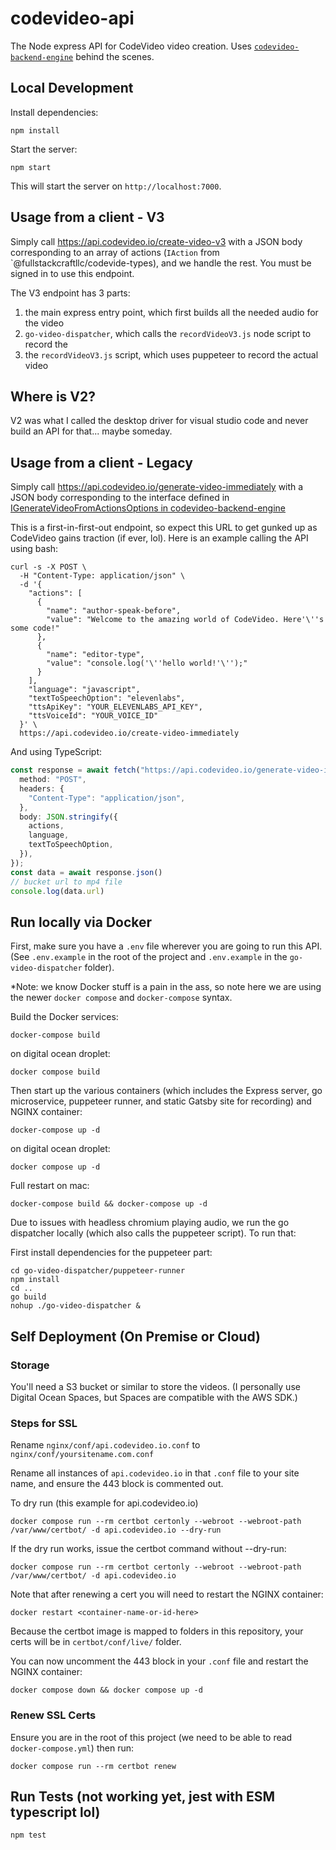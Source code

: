 # codevideo-api

The Node express API for CodeVideo video creation. Uses [`codevideo-backend-engine`](https://github.com/codevideo/codevideo-backend-engine) behind the scenes.

## Local Development

Install dependencies:

```shell
npm install
```

Start the server:

```shell
npm start
```

This will start the server on `http://localhost:7000`.

## Usage from a client - V3

Simply call https://api.codevideo.io/create-video-v3 with a JSON body corresponding to an array of actions (`IAction` from `@fullstackcraftllc/codevide-types), and we handle the rest. You must be signed in to use this endpoint.

The V3 endpoint has 3 parts: 

1. the main express entry point, which first builds all the needed audio for the video
2. `go-video-dispatcher`, which calls the `recordVideoV3.js` node script to record the
2. the `recordVideoV3.js` script, which uses puppeteer to record the actual video

## Where is V2?

V2 was what I called the desktop driver for visual studio code and never build an API for that... maybe someday.

## Usage from a client - Legacy

Simply call https://api.codevideo.io/generate-video-immediately with a JSON body corresponding to the interface defined in [IGenerateVideoFromActionsOptions in codevideo-backend-engine](https://github.com/codevideo/codevideo-backend-engine/blob/main/src/interfaces/IGenerateVideoFromActionsOptions.ts)

This is a first-in-first-out endpoint, so expect this URL to get gunked up as CodeVideo gains traction (if ever, lol). Here is an example calling the API using bash:

```shell
curl -s -X POST \
  -H "Content-Type: application/json" \
  -d '{
    "actions": [
      {
        "name": "author-speak-before",
        "value": "Welcome to the amazing world of CodeVideo. Here'\''s some code!"
      },
      {
        "name": "editor-type",
        "value": "console.log('\''hello world!'\'');"
      }
    ],
    "language": "javascript",
    "textToSpeechOption": "elevenlabs",
    "ttsApiKey": "YOUR_ELEVENLABS_API_KEY",
    "ttsVoiceId": "YOUR_VOICE_ID"
  }' \
  https://api.codevideo.io/create-video-immediately
```

And using TypeScript:

```typescript
const response = await fetch("https://api.codevideo.io/generate-video-immediately", {
  method: "POST",
  headers: {
    "Content-Type": "application/json",
  },
  body: JSON.stringify({
    actions,
    language,
    textToSpeechOption,
  }),
});
const data = await response.json()
// bucket url to mp4 file
console.log(data.url)
```

## Run locally via Docker

First, make sure you have a `.env` file wherever you are going to run this API. (See `.env.example` in the root of the project and `.env.example` in the `go-video-dispatcher` folder).

*Note: we know Docker stuff is a pain in the ass, so note here we are using the newer `docker compose` and `docker-compose` syntax.

Build the Docker services:

```shell
docker-compose build
```

on digital ocean droplet:

```shell
docker compose build
```

Then start up the various containers (which includes the Express server, go microservice, puppeteer runner, and static Gatsby site for recording) and NGINX container:

```shell
docker-compose up -d
```

on digital ocean droplet:

```shell
docker compose up -d
```

Full restart on mac:

```shell
docker-compose build && docker-compose up -d
```

Due to issues with headless chromium playing audio, we run the go dispatcher locally (which also calls the puppeteer script). To run that:

First install dependencies for the puppeteer part:

```shell
cd go-video-dispatcher/puppeteer-runner
npm install
cd ..
go build
nohup ./go-video-dispatcher &
```

## Self Deployment (On Premise or Cloud)

### Storage

You'll need a S3 bucket or similar to store the videos. (I personally use Digital Ocean Spaces, but Spaces are compatible with the AWS SDK.)

<!-- ### Supabase

You'll need a Supabase instance with a single `jobs` table:

```sql
create table jobs (
    id uuid primary key,
    status text default 'queued'
    created_at timestamptz default now()
);
``` 

After setting up the `jobs` table, you should be ready to run the API.-->

### Steps for SSL

Rename `nginx/conf/api.codevideo.io.conf` to `nginx/conf/yoursitename.com.conf`

Rename all instances of `api.codevideo.io` in that `.conf` file to your site name, and ensure the 443 block is commented out.

To dry run (this example for api.codevideo.io)

```shell
docker compose run --rm certbot certonly --webroot --webroot-path /var/www/certbot/ -d api.codevideo.io --dry-run
```

If the dry run works, issue the certbot command without --dry-run:

```shell
docker compose run --rm certbot certonly --webroot --webroot-path /var/www/certbot/ -d api.codevideo.io
```

Note that after renewing a cert you will need to restart the NGINX container:

```shell
docker restart <container-name-or-id-here>
```

Because the certbot image is mapped to folders in this repository, your certs will be in `certbot/conf/live/` folder.

You can now uncomment the 443 block in your `.conf` file and restart the NGINX container:

```shell
docker compose down && docker compose up -d
```

### Renew SSL Certs

Ensure you are in the root of this project (we need to be able to read `docker-compose.yml`) then run:

```shell
docker compose run --rm certbot renew
```

## Run Tests (not working yet, jest with ESM typescript lol)

```shell
npm test
```